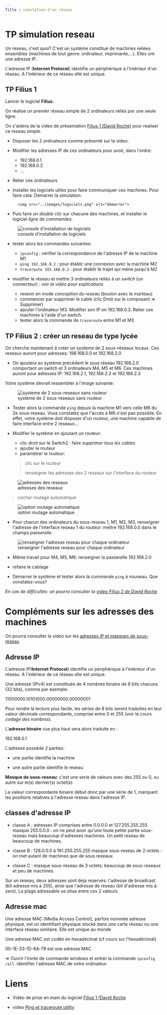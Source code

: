 ```yaml
---
Title : simulation d'un réseau
---
```


# TP simulation reseau

Un reseau, c'est quoi? C'est un système constitué de machines reliées ensembles (machines de tout genre: ordinateur, imprimante,...). Elles ont une adresse IP. 

L'adresse IP (**Internet Protocol**) identifie un périphérique à l'intérieur d'un réseau. A l'intérieur de ce réseau elle est unique.

## TP Filius 1
Lancer le logiciel **Filius**.

On réalise un premier réseau simple de 2 ordinateurs reliés par une seule ligne.

On s'aidera de la video de présentation <a href="https://www.youtube.com/watch?v=nzuRSOwdF5I" target="blank">Filius 1 (David Roche)</a> pour realiser ce reseau simple.

* Disposer les 2 ordinateurs comme présenté sur la video. 

* Modifier les adresses IP de ces ordinateurs pour avoir, dans l'ordre:
  * 192.168.0.1
  * 192.168.0.2
  * ...

* Relier ces ordinateurs

* Installer les logiciels utiles pour faire communiquer ces machines. Pour faire cela: Démarrer la simulation:

<figure>

    <img src="../images/logiciels.png" alt="démarrer">

</figure>


* Puis faire un *double clic* sur chacune des machines, et installer le logiciel *ligne de commandes*.

<figure>
  <div>
    <img src="../images/instal.png" alt="console d'installation de logiciels">
    <figcaption>console d'installation de logiciels</figcaption>
</div>
</figure>

  

* tester alors les commandes suivantes:

  * `ipconfig` : vérifier la correspondance de l'adresse IP de la machine M1
  * `ping 192.168.0.2` : pour établir une connexion avec la machine M2 
  * `traceroute 193.168.0.2` : pour établir le trajet qui mène jusqu'à M2



* modifier le réseau et mettre 3 ordinateurs reliés à un *switch*  (un connecteur) :  *voir la vidéo pour explications*
  * revenir en mode *conception du reseau* (bouton avec le marteau)
  * commencer par supprimer le cable (clic Droit sur le composant => Supprimer)
  * ajouter l'ordinateur M3. Modifier son IP en 192.168.0.3. Relier ces machines à l'aide d'un switch.
  * tester alors la commande de `traceroute` entre M1 et M3


## TP Filius 2 : créer un reseau de type lycée

On cherche maintenant à créer un système de 2 sous-réseaux locaux. Ces reseaux auront pour adresses: 198.168.0.0 et 192.168.2.0

* On ajoutera au système précédent le sous réseau 192.168.2.0 comportant un switch et 3 ordinateurs M4, M5 et M6. Ces machines auront pour adresses IP: 192.168.2.1, 192.168.2.2 et 192.168.2.3

Votre système devrait ressembler à l'image suivante:


<figure>
  <div>
    <img src="../images/reseauSansrouteur.png" alt="systeme de 2 sous-reseaux sans routeur">
    <figcaption>systeme de 2 sous-reseaux sans routeur</figcaption>
</div>
</figure>

* Tester alors la commande `ping` depuis la machine M1 vers celle M6 du 2e sous-reseau. Vous constatez que l'accès à M6 n'est pas possible. En effet, votre système doit disposer d'un routeur, une machine capable de faire interface entre 2 reseaux...

* Modifier le système en ajoutant un routeur:

  * clic droit sur le Switch2 : faire *supprimer tous les cables*
  * ajouter le routeur
  * paramétrer le routeur: 



  >  clic sur le routeur
  >
  >
  >
  > renseigner les adresses des 2 reseaux sur l'interface du routeur


<figure>
    <img src="../images/interface.png" alt="adresses des reseaux">
    <figcaption>adresses des reseaux</figcaption>
</figure>

  > cocher routage automatique:


<figure>
    <img src="../images/routage.png" alt="option routage automatique">
    <figcaption>option routage automatique</figcaption>
</figure>

  * Pour chacun des ordinateurs du sous-reseau 1, M1, M2, M3, renseigner l'adresse de l'interface reseau 1 du routeur: mettre 192.168.0.0 dans le champs *passerelle*.

 

<figure>
    <img src="../images/passerelle.png" alt="renseigner l'adresse reseau pour chaque ordinateur">
    <figcaption>renseigner l'adresse reseau pour chaque ordinateur</figcaption>
</figure>

  * Même travail pour M4, M5, M6: renseigner la passerelle 192.168.2.0
  * refaire le cablage

* Démarrer le système et tester alors la commande `ping` à nouveau. Que constatez-vous?



*En cas de difficultés: on pourra consulter la <a href="https://www.youtube.com/watch?v=xyK6ThdQeR0" target="blank">video Filius 2 de David Roche</a>*


# Compléments sur les adresses des machines

On pourra consulter la video sur les [adresses IP et masques de sous-reseau]( https://www.youtube.com/watch?v=RnpSaDSSjR4)


## Adresse IP

L'adresse IP(**Internet Protocol**) identifie un périphérique à l'intérieur d'un réseau. A l'intérieur de ce réseau elle est unique.

Une adresse (IPv4) est constituée de 4 nombres binaire de 8 bits chacuns (32 bits), comme par exemple:


$1100 0000.1010 1000. 0000 0000. 0000 0001$


Pour rendre la lecture plus facile, les séries de 8 bits seront traduites en leur valeur décimale correspondante, comprise entre 0 et 255 (voir le cours *codage des nombres*).


L'**adresse binaire** vue plus haut sera alors traduite en :


$192.168.0.1$

L'adresse possède 2 parties:


* une partie identifie la machine

* une autre partie identifie le reseau



**Masque de sous-reseau**: c'est une serie de valeurs avec des 255 ou 0, ou autre sur le(s) dernier(s) octet(s).

La valeur correspondante binaire début donc par une série de 1, marquant les positions relatives à l'adresse reseau dans l'adresse IP.



## classes d'adresse IP

* classe A : adresses IP comprises entre 0.0.0.0 et 127.255.255.255 masque 255.0.0.0 : on ne peut avoir qu'une toute petite partie sous-reseau mais beaucoup d'adresses machines. Un petit reseau de beaucoup de machines.

* classe B : 128.0.0.0 à 191.255.255.255 masque sous-reseau de 2 octets : on met autant de machines que de sous reseaux.

* classe C : masque sous-reseau de 3 octets: beaucoup de sous-reseaux et peu de machines.

Sur un reseau, deux adresses sont deja reservés: l'adresse de broadcast (bit adresse mis à 255), ainsi que l'adresse de reseau (bit d'adresse mis à zero). La plage adressable se situe entre ces 2 valeurs.

## Adresse mac

Une adresse MAC (Media Access Control), parfois nommée adresse physique,
est un identifiant physique stocké dans une carte réseau ou une 
interface réseau similaire. Elle est unique au monde

Une adresse MAC est codée en hexadécimal (cf cours sur l'hexadécimal)

00-1E-33-1D-6A-79 est une adresse MAC


=> Ouvrir l'invite de commande windows et entrer la commande `ipconfig /all`. identifier l'adresse MAC de votre ordinateur.


# Liens

* Vidéo de prise en main du logiciel <a href="https://www.youtube.com/watch?v=nzuRSOwdF5I" target="blank">Filius 1 (David Roche</a>

* video [Ping et traceroute utility](https://www.youtube.com/watch?v=vJV-GBZ6PeM)







